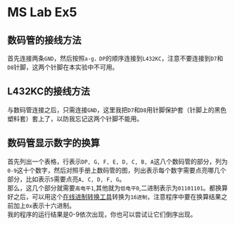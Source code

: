 # MS Lab Ex5

## 数码管的接线方法
首先连接两条`GND`，然后按照`a-g，DP`的顺序连接到`L432KC`，注意不要连接到`D7`和`D8`针脚，这两个针脚在本实验中不可用。

## L432KC的接线方法
与数码管连接之后，只需连接`GND`，这里我把`D7`和`D8`用针脚保护套（针脚上的黑色塑料套）套上了，以防我忘记这两个针脚不能用。

## 数码管显示数字的换算
首先列出一个表格，行表示`DP, G, F, E, D, C, B, A`这八个数码管的部分，列为`0-9`这十个数字，然后对照手册上数码管的图，列出表示每个数字需要点亮哪几个部分，比如表示`5`需要点亮`A, C, D, F, G`。  
那么，这几个部分就需要`高电平1`,其他就为`低电平0`,二进制表示为`01101101`。都换算好之后，可以用这个[在线进制转换工具](https://www.matools.com/hex)转换为`16进制`，注意程序中要在换算结果之前加上`0x`表示十六进制。  
我的程序的运行结果是0-9依次出现，你也可以尝试让它们倒序出现。
